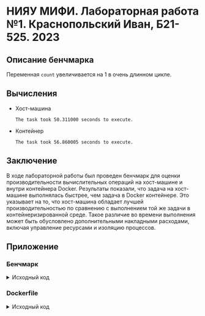 # НИЯУ МИФИ. Лабораторная работа №1. Краснопольский Иван, Б21-525. 2023

## Описание бенчмарка

Переменная `count` увеличивается на 1 в очень длинном цикле.

## Вычисления

- Хост-машина

  ```text
  The task took 50.311000 seconds to execute.
  ```

- Контейнер

  ```text
  The task took 56.860005 seconds to execute.
  ```

## Заключение

В ходе лабораторной работы был проведен бенчмарк для оценки производительности вычислительных операций на хост-машине и
внутри контейнера Docker. Результаты показали, что задача на хост-машине выполнялась быстрее, чем задача в Docker
контейнере. Это указывает на то, что хост-машина обладает лучшей производительностью по сравнению с выполнением той же
задачи в контейнеризированной среде. Такое различие во времени выполнения может быть обусловлено дополнительными
накладными расходами, включая управление ресурсами и изоляцию процессов.

## Приложение

### Бенчмарк

<details>
  <summary>Исходный код</summary>

```c++
#include <stdio.h>
#include <time.h>

void benchmark() {
    long long count = 0;
    for (long long i = 0; i < 20000000000; i++) { count++; }
}

int main() {
    clock_t start, end;
    double cpu_time_used;

    start = clock();
    benchmark();
    end = clock();

    cpu_time_used = ((double) (end - start)) / CLOCKS_PER_SEC;

    printf("The task took %f seconds to execute.\n", cpu_time_used);

    return 0;
}
```

</details>


### Dockerfile

<details>
  <summary>Исходный код</summary>

```dockerfile
FROM alpine:latest

RUN apk add --no-cache gcc musl-dev

WORKDIR /app

COPY benchmark.c .

RUN gcc benchmark.c -o benchmark

CMD ["./benchmark"]
```

</details>